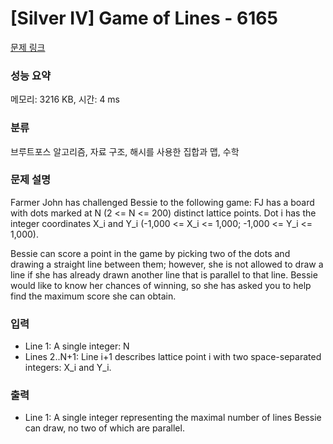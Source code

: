 # [Silver IV] Game of Lines - 6165 

[문제 링크](https://www.acmicpc.net/problem/6165) 

### 성능 요약

메모리: 3216 KB, 시간: 4 ms

### 분류

브루트포스 알고리즘, 자료 구조, 해시를 사용한 집합과 맵, 수학

### 문제 설명

<p>Farmer John has challenged Bessie to the following game: FJ has a board with dots marked at N (2 <= N <= 200) distinct lattice points. Dot i has the integer coordinates X_i and Y_i (-1,000 <= X_i <= 1,000; -1,000 <= Y_i <= 1,000).</p>

<p>Bessie can score a point in the game by picking two of the dots and drawing a straight line between them; however, she is not allowed to draw a line if she has already drawn another line that is parallel to that line. Bessie would like to know her chances of winning, so she has asked you to help find the maximum score she can obtain.</p>

### 입력 

 <ul>
	<li>Line 1: A single integer: N</li>
	<li>Lines 2..N+1: Line i+1 describes lattice point i with two space-separated integers: X_i and Y_i.</li>
</ul>

<p> </p>

### 출력 

 <ul>
	<li>Line 1: A single integer representing the maximal number of lines Bessie can draw, no two of which are parallel.</li>
</ul>

<p> </p>

